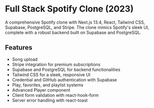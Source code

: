 # Full Stack Spotify Clone (2023)

A comprehensive Spotify clone with Next.js 13.4, React, Tailwind CSS, Supabase, PostgreSQL, and Stripe. The clone mimics Spotify's sleek UI, complete with a robust backend built on Supabase and PostgreSQL.

## Features

- Song upload
- Stripe integration for premium subscriptions
- Supabase and PostgreSQL for backend functionalities
- Tailwind CSS for a sleek, responsive UI
- Credential and GitHub authentication with Supabase
- Play, favorites, and playlist systems
- Advanced Player component
- Client form validation with react-hook-form
- Server error handling with react-toast
